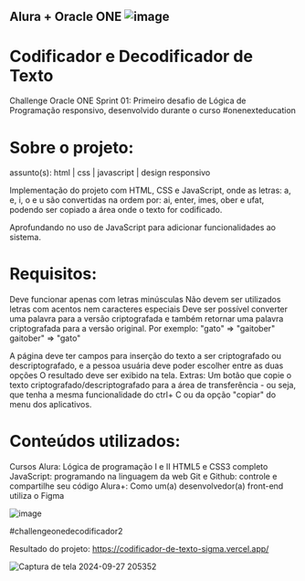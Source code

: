 ## Alura + Oracle ONE                                                                                         ![image](https://github.com/user-attachments/assets/c9e445d1-df42-4395-ab21-8b71339f8f08)



# Codificador e Decodificador de Texto
Challenge Oracle ONE Sprint 01: Primeiro desafio de Lógica de Programação responsivo, desenvolvido durante o curso #onenexteducation

# Sobre o projeto:
assunto(s): html | css | javascript | design responsivo

Implementação do projeto com HTML, CSS e JavaScript, onde as letras: a, e, i, o e u são convertidas na ordem por: ai, enter, imes, ober e ufat, podendo ser copiado a área onde o texto for codificado.

Aprofundando no uso de JavaScript para adicionar funcionalidades ao sistema.

# Requisitos:
Deve funcionar apenas com letras minúsculas
Não devem ser utilizados letras com acentos nem caracteres especiais
Deve ser possível converter uma palavra para a versão criptografada e também retornar uma palavra criptografada para a versão original.
Por exemplo: "gato" => "gaitober" gaitober" => "gato"

A página deve ter campos para inserção do texto a ser criptografado ou descriptografado, e a pessoa usuária deve poder escolher entre as duas opções O resultado deve ser exibido na tela. Extras:
Um botão que copie o texto criptografado/descriptografado para a área de transferência - ou seja, que tenha a mesma funcionalidade do ctrl+ C ou da opção "copiar" do menu dos aplicativos.

# Conteúdos utilizados:
Cursos Alura:
Lógica de programação I e II
HTML5 e CSS3 completo
JavaScript: programando na linguagem da web
Git e Github: controle e compartilhe seu código
Alura+: Como um(a) desenvolvedor(a) front-end utiliza o Figma


![image](https://github.com/user-attachments/assets/beac886f-259a-485a-97dc-d754b6044240)


#challengeonedecodificador2

Resultado do projeto:
https://codificador-de-texto-sigma.vercel.app/

![Captura de tela 2024-09-27 205352](https://github.com/user-attachments/assets/d6c2fdab-6a20-4bc3-b53d-5b750af59583)

